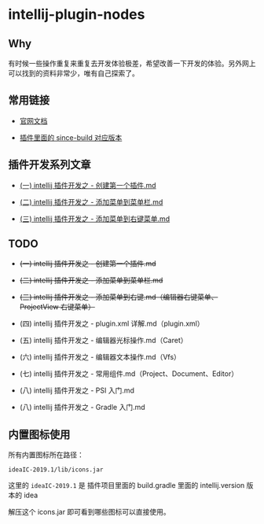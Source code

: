 # intellij-plugin-nodes

## Why

有时候一些操作重复来重复去开发体验极差，希望改善一下开发的体验。另外网上可以找到的资料非常少，唯有自己探索了。


## 常用链接

* [官网文档](https://www.jetbrains.org/intellij/sdk/docs/intro/welcome.html)

* [插件里面的 since-build 对应版本](https://www.jetbrains.org/intellij/sdk/docs/basics/getting_started/build_number_ranges.html)


## 插件开发系列文章

* [(一) intellij 插件开发之 - 创建第一个插件.md](https://github.com/eleven26/intellij-plugin-notes/blob/master/(%E4%B8%80)%20%20intellij%20%E6%8F%92%E4%BB%B6%E5%BC%80%E5%8F%91%E4%B9%8B%20-%20%E5%88%9B%E5%BB%BA%E7%AC%AC%E4%B8%80%E4%B8%AA%E6%8F%92%E4%BB%B6.md)

* [(二) intellij 插件开发之 - 添加菜单到菜单栏.md](https://github.com/eleven26/intellij-plugin-notes/blob/master/(%E4%BA%8C)%20%20intellij%20%E6%8F%92%E4%BB%B6%E5%BC%80%E5%8F%91%E4%B9%8B%20-%20%E6%B7%BB%E5%8A%A0%E8%8F%9C%E5%8D%95%E5%88%B0%E8%8F%9C%E5%8D%95%E6%A0%8F.md)

* [(三) intellij 插件开发之 - 添加菜单到右键菜单.md](https://github.com/eleven26/intellij-plugin-notes/blob/master/(%E4%B8%89)%20%20intellij%20%E6%8F%92%E4%BB%B6%E5%BC%80%E5%8F%91%E4%B9%8B%20-%20%E6%B7%BB%E5%8A%A0%E8%8F%9C%E5%8D%95%E5%88%B0%E5%8F%B3%E9%94%AE%E8%8F%9C%E5%8D%95.md)


## TODO

* ~~(一) intellij 插件开发之 - 创建第一个插件.md~~

* ~~(二) intellij 插件开发之 - 添加菜单到菜单栏.md~~

* ~~(三) intellij 插件开发之 - 添加菜单到右键.md（编辑器右键菜单、ProjectView 右键菜单）~~

* (四) intellij 插件开发之 - plugin.xml 详解.md（plugin.xml）

* (五) intellij 插件开发之 - 编辑器光标操作.md（Caret）

* (六) intellij 插件开发之 - 编辑器文本操作.md（Vfs）

* (七) intellij 插件开发之 - 常用组件.md（Project、Document、Editor）

* (八) intellij 插件开发之 - PSI 入门.md

* (八) intellij 插件开发之 - Gradle 入门.md


## 内置图标使用

所有内置图标所在路径：

```
ideaIC-2019.1/lib/icons.jar
```

这里的 `ideaIC-2019.1` 是 插件项目里面的 build.gradle 里面的 intellij.version 版本的 idea

解压这个 icons.jar 即可看到哪些图标可以直接使用。
